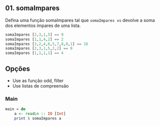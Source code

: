 ## 01. somaImpares
[](solver.hs)
Defina uma função somaImpares tal que `somaImpares xs` devolve a soma dos elementos ímpares de uma lista.

```hs
somaImpares [2,3,1,5] == 9
somaImpares [1,1,4,2] == 2
somaImpares [3,2,4,6,5,7,8,0,1] == 16
somaImpares [2,3,1,5,2,2] == 9
somaImpares [1,1,1,1] == 4
```

## Opções
- Use as função odd, filter
- Use listas de compreensão


<!--MAIN_BEGIN-->
### Main
```hs
main = do
    a <- readLn :: IO [Int]
    print $ somaImpares a

```
<!--MAIN_END-->
